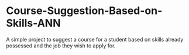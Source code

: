 # Course-Suggestion-Based-on-Skills-ANN
A simple project to suggest a course for a student based on skills already possessed and the job they wish to apply for.
